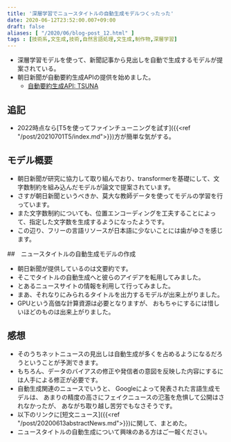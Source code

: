 ```yaml
---
title: '深層学習でニュースタイトルの自動生成モデルつくったった'
date: 2020-06-12T23:52:00.007+09:00
draft: false
aliases: [ "/2020/06/blog-post_12.html" ]
tags : [技術系,文生成,技術,自然言語処理,文生成,制作物,深層学習]
---
```



- 深層学習モデルを使って、新聞記事から見出しを自動で生成するモデルが提案されている。
- 朝日新聞が自動要約生成APIの提供を始めました。
  - [自動要約生成API: TSUNA
](https://cl.asahi.com/api_data/headlinegeneration.html)
## 追記
- 2022時点なら[T5を使ってファインチューニングを試す]({{<ref "/post/20210701T5/index.md">}})方が簡単な気がする。
## モデル概要
- 朝日新聞が研究に協力して取り組んでおり、transformerを基礎にして、文字数制約を組み込んだモデルが論文で提案されています。
- さすが朝日新聞というべきか、莫大な教師データを使ってモデルの学習を行っています。
- また文字数制約についても、位置エンコーディングを工夫することによって、指定した文字数を生成するようになったようです。
- この辺り、フリーの言語リソースが日本語に少ないことには歯がゆさを感じます。

##　ニュースタイトルの自動生成モデルの作成
- 朝日新聞が提供しているのは文要約です。
- そこでタイトルの自動生成へと彼らのアイデアを転用してみました。
- とあるニュースサイトの情報を利用して行ってみました。
- まあ、それなりにみられるタイトルを出力するモデルが出来上がりました。
- GPUという高価な計算資源は必要となりますが、 おもちゃにするには惜しいほどのものは出来上がりました。

## 感想
- そのうちネットニュースの見出しは自動生成が多くを占めるようになるだろうということが予測できます。
- もちろん、データのバイアスの修正や発信者の意図を反映した内容にするには人手による修正が必要です。
- 自動生成関連のニュースでいうと、 Googleによって発表された言語生成モデルは、 あまりの精度の高さにフェイクニュースの氾濫を危惧して公開はされなかったが、 あながち取り越し苦労でもなさそうです。
- 以下のリンクに[短文ニュース]({{<ref "/post/20200613abstractNews.md">}})に関して、まとめた。
- ニュースタイトルの自動生成について興味のある方はご一報ください。